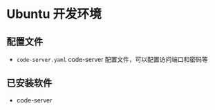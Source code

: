 # Ubuntu 开发环境

## 配置文件

- `code-server.yaml` code-server 配置文件，可以配置访问端口和密码等

## 已安装软件

- code-server
